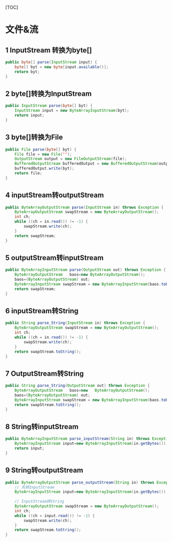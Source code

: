 [TOC]

# 文件&流

## 1 InputStream 转换为byte[]

```java
public byte[] parse(InputStream input) {
    byte[] byt = new byte[input.available()];
    return byt;
}
```

## 2 byte[]转换为InputStream

```java
public InputStream parse(byte[] byt) {
    InputStream input = new ByteArrayInputStream(byt);
    return input;
}
```

## 3 byte[]转换为File

```java
public File parse(byte[] byt) {
    File file = new File('');
    OutputStream output = new FileOutputStream(file);
    BufferedOutputStream bufferedOutput = new BufferedOutputStream(output);
    bufferedOutput.write(byt);
    return file;
}
```

## 4 inputStream转outputStream

```java
public ByteArrayOutputStream parse(InputStream in) throws Exception {
    ByteArrayOutputStream swapStream = new ByteArrayOutputStream();
    int ch;
    while ((ch = in.read()) != -1) {   
        swapStream.write(ch);   
    }
    return swapStream;
}
```

## 5 outputStream转inputStream

```java
public ByteArrayInputStream parse(OutputStream out) throws Exception {
    ByteArrayOutputStream   baos=new ByteArrayOutputStream();
    baos=(ByteArrayOutputStream) out;
    ByteArrayInputStream swapStream = new ByteArrayInputStream(baos.toByteArray());
    return swapStream;
}
```

## 6 inputStream转String

```java
public String parse_String(InputStream in) throws Exception {
    ByteArrayOutputStream swapStream = new ByteArrayOutputStream();
    int ch;
    while ((ch = in.read()) != -1) {   
        swapStream.write(ch);   
    }
    return swapStream.toString();
}
```

## 7 OutputStream转String

```java
public String parse_String(OutputStream out) throws Exception {
    ByteArrayOutputStream   baos=new   ByteArrayOutputStream();
    baos=(ByteArrayOutputStream) out;
    ByteArrayInputStream swapStream = new ByteArrayInputStream(baos.toByteArray());
    return swapStream.toString();
}
```

## 8 String转inputStream

```java
public ByteArrayInputStream parse_inputStream(String in) throws Exception {
    ByteArrayInputStream input=new ByteArrayInputStream(in.getBytes());
    return input;
}
```

## 9 String转outputStream

```java
public ByteArrayOutputStream parse_outputStream(String in) throws Exception {
    // 先转InputStream
    ByteArrayInputStream input=new ByteArrayInputStream(in.getBytes());
    
    // InputStream转String
    ByteArrayOutputStream swapStream = new ByteArrayOutputStream();
    int ch;
    while ((ch = input.read()) != -1) {   
        swapStream.write(ch);   
    }
    return swapStream.toString();
}
```







